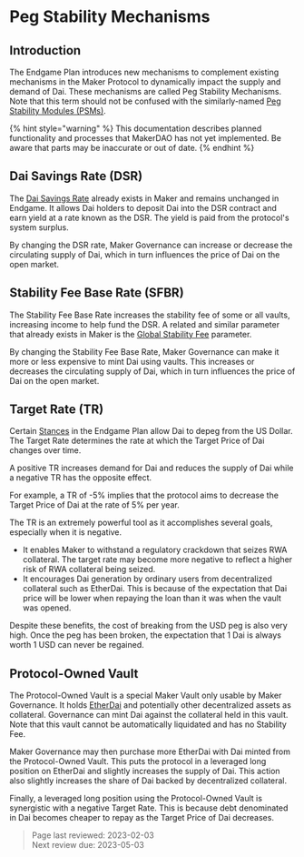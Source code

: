 # Peg Stability Mechanisms

## Introduction

The Endgame Plan introduces new mechanisms to complement existing mechanisms in the Maker Protocol to dynamically impact the supply and demand of Dai. These mechanisms are called Peg Stability Mechanisms. Note that this term should not be confused with the similarly-named [Peg Stability Modules (PSMs)](https://manual.makerdao.com/module-index/module-psm).

{% hint style="warning" %} This documentation describes planned functionality and processes that MakerDAO has not yet implemented. Be aware that parts may be inaccurate or out of date. {% endhint %}

## Dai Savings Rate (DSR)

The [Dai Savings Rate](https://manual.makerdao.com/parameter-index/core/param-dai-savings-rate) already exists in Maker and remains unchanged in Endgame. It allows Dai holders to deposit Dai into the DSR contract and earn yield at a rate known as the DSR. The yield is paid from the protocol's system surplus. 

By changing the DSR rate, Maker Governance can increase or decrease the circulating supply of Dai, which in turn influences the price of Dai on the open market.

## Stability Fee Base Rate (SFBR)

The Stability Fee Base Rate increases the stability fee of some or all vaults, increasing income to help fund the DSR. A related and similar parameter that already exists in Maker is the [Global Stability Fee](https://manual.makerdao.com/parameter-index/vault-risk/param-stability-fee#considerations) parameter.

By changing the Stability Fee Base Rate, Maker Governance can make it more or less expensive to mint Dai using vaults. This increases or decreases the circulating supply of Dai, which in turn influences the price of Dai on the open market.

## Target Rate (TR)

Certain [Stances](stances.md) in the Endgame Plan allow Dai to depeg from the US Dollar. The Target Rate determines the rate at which the Target Price of Dai changes over time. 

A positive TR increases demand for Dai and reduces the supply of Dai while a negative TR has the opposite effect.

For example, a TR of -5% implies that the protocol aims to decrease the Target Price of Dai at the rate of 5% per year. 

The TR is an extremely powerful tool as it accomplishes several goals, especially when it is negative.
 - It enables Maker to withstand a regulatory crackdown that seizes RWA collateral. The target rate may become more negative to reflect a higher risk of RWA collateral being seized.
 - It encourages Dai generation by ordinary users from decentralized collateral such as EtherDai. This is because of the expectation that Dai price will be lower when repaying the loan than it was when the vault was opened. 

Despite these benefits, the cost of breaking from the USD peg is also very high. Once the peg has been broken, the expectation that 1 Dai is always worth 1 USD can never be regained.

## Protocol-Owned Vault

The Protocol-Owned Vault is a special Maker Vault only usable by Maker Governance. It holds [EtherDai](../tokenomics/etherdai.md) and potentially other decentralized assets as collateral. Governance can mint Dai against the collateral held in this vault. Note that this vault cannot be automatically liquidated and has no Stability Fee.

Maker Governance may then purchase more EtherDai with Dai minted from the Protocol-Owned Vault. This puts the protocol in a leveraged long position on EtherDai and slightly increases the supply of Dai. This action also slightly increases the share of Dai backed by decentralized collateral. 

Finally, a leveraged long position using the Protocol-Owned Vault is synergistic with a negative Target Rate. This is because debt denominated in Dai becomes cheaper to repay as the Target Price of Dai decreases.


>Page last reviewed: 2023-02-03    
>Next review due: 2023-05-03  
